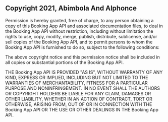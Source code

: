 ## Copyright 2021, Abimbola And Alphonce


Permission is hereby granted, free of charge, to any person obtaining a copy of this Booking App API and associated documentation files, to deal in the Booking App API without restriction, including without limitation the rights to use, copy, modify, merge, publish, distribute, sublicense, and/or sell copies of the Booking App API, and to permit persons to whom the Booking App API is furnished to do so, subject to the following conditions:

The above copyright notice and this permission notice shall be included in all copies or substantial portions of the Booking App API.

THE Booking App API IS PROVIDED "AS IS", WITHOUT WARRANTY OF ANY KIND, EXPRESS OR IMPLIED, INCLUDING BUT NOT LIMITED TO THE WARRANTIES OF MERCHANTABILITY, FITNESS FOR A PARTICULAR PURPOSE AND NONINFRINGEMENT. IN NO EVENT SHALL THE AUTHORS OR COPYRIGHT HOLDERS BE LIABLE FOR ANY CLAIM, DAMAGES OR OTHER LIABILITY, WHETHER IN AN ACTION OF CONTRACT, TORT OR OTHERWISE, ARISING FROM, OUT OF OR IN CONNECTION WITH THE Booking App API OR THE USE OR OTHER DEALINGS IN THE Booking App API.
